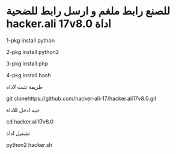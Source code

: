 ﻿#   للصنع رابط ملغم و ارسل رابط للضحية hacker.ali 17v8.0 اداة

1-pkg install python

2-pkg install python2

3-pkg install php

4-pkg install bash

طريقة تثبت لاداة 

git clonehttps://github.com/hacker-ali-17/hacker.ali17v8.0.git


جيد ادخل للاداة 

cd hacker.ali17v8.0

تشغيل اداة 

python2 hacker.sh


